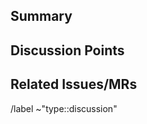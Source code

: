 ## Summary

<!-- Add a summary here -->

## Discussion Points

<!-- Add discussion points here -->

## Related Issues/MRs

<!-- Add links to other issues/MRs here -->

/label ~"type::discussion"
